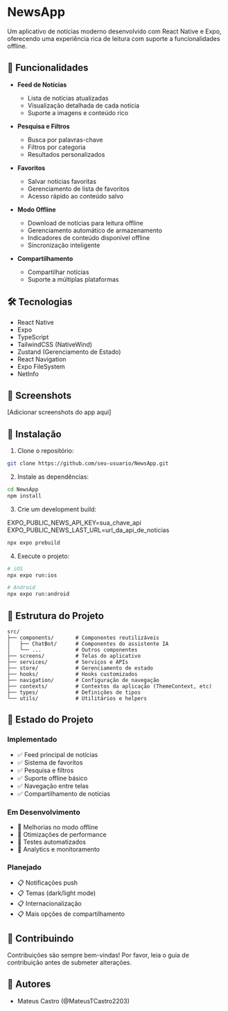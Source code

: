 # NewsApp

Um aplicativo de notícias moderno desenvolvido com React Native e Expo, oferecendo uma experiência rica de leitura com suporte a funcionalidades offline.

## 🚀 Funcionalidades

- **Feed de Notícias**

  - Lista de notícias atualizadas
  - Visualização detalhada de cada notícia
  - Suporte a imagens e conteúdo rico

- **Pesquisa e Filtros**

  - Busca por palavras-chave
  - Filtros por categoria
  - Resultados personalizados

- **Favoritos**

  - Salvar notícias favoritas
  - Gerenciamento de lista de favoritos
  - Acesso rápido ao conteúdo salvo

- **Modo Offline**

  - Download de notícias para leitura offline
  - Gerenciamento automático de armazenamento
  - Indicadores de conteúdo disponível offline
  - Sincronização inteligente

- **Compartilhamento**
  - Compartilhar notícias
  - Suporte a múltiplas plataformas

## 🛠 Tecnologias

- React Native
- Expo
- TypeScript
- TailwindCSS (NativeWind)
- Zustand (Gerenciamento de Estado)
- React Navigation
- Expo FileSystem
- NetInfo

## 📱 Screenshots

[Adicionar screenshots do app aqui]

## 🔧 Instalação

1. Clone o repositório:

```bash
git clone https://github.com/seu-usuario/NewsApp.git
```

2. Instale as dependências:

```bash
cd NewsApp
npm install
```

3. Crie um development build:

EXPO_PUBLIC_NEWS_API_KEY=sua_chave_api
EXPO_PUBLIC_NEWS_LAST_URL=url_da_api_de_noticias

```bash
npx expo prebuild
```

4. Execute o projeto:

```bash
# iOS
npx expo run:ios

# Android
npx expo run:android
```

## 📄 Estrutura do Projeto

```
src/
├── components/       # Componentes reutilizáveis
│   ├── ChatBot/      # Componentes do assistente IA
│   └── ...           # Outros componentes
├── screens/          # Telas do aplicativo
├── services/         # Serviços e APIs
├── store/            # Gerenciamento de estado
├── hooks/            # Hooks customizados
├── navigation/       # Configuração de navegação
├── contexts/         # Contextos da aplicação (ThemeContext, etc)
├── types/            # Definições de tipos
└── utils/            # Utilitários e helpers
```

## 🔄 Estado do Projeto

### Implementado

- ✅ Feed principal de notícias
- ✅ Sistema de favoritos
- ✅ Pesquisa e filtros
- ✅ Suporte offline básico
- ✅ Navegação entre telas
- ✅ Compartilhamento de notícias

### Em Desenvolvimento

- 🔄 Melhorias no modo offline
- 🔄 Otimizações de performance
- 🔄 Testes automatizados
- 🔄 Analytics e monitoramento

### Planejado

- 📋 Notificações push
- 📋 Temas (dark/light mode)
- 📋 Internacionalização
- 📋 Mais opções de compartilhamento

## 🤝 Contribuindo

Contribuições são sempre bem-vindas! Por favor, leia o guia de contribuição antes de submeter alterações.

## 👥 Autores

- Mateus Castro (@MateusTCastro2203)
